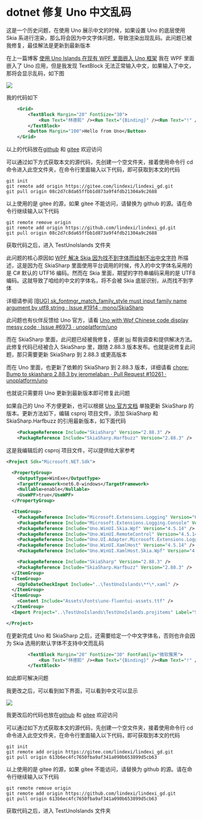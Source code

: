 # dotnet 修复 Uno 中文乱码

这是一个历史问题，在使用 Uno 展示中文的时候，如果设置 Uno 的底层使用 Skia 系进行渲染，那么将会因为中文字体问题，导致渲染出现乱码。此问题已被我修复，最佳解法是更新到最新版本

<!--more-->
<!-- CreateTime:2022/10/27 8:09:26 -->

<!-- 发布 -->
<!-- 博客 -->

在上一篇博客 [使用 Uno Islands 在现有 WPF 里面嵌入 Uno 框架](https://blog.lindexi.com/post/%E4%BD%BF%E7%94%A8-Uno-Islands-%E5%9C%A8%E7%8E%B0%E6%9C%89-WPF-%E9%87%8C%E9%9D%A2%E5%B5%8C%E5%85%A5-Uno-%E6%A1%86%E6%9E%B6.html ) 我在 WPF 里面嵌入了 Uno 应用，但是我发现 TextBlock 无法正常输入中文，如果输入了中文，那将会显示乱码，如下图

<!-- ![](image/dotnet 修复 Uno 中文乱码/dotnet 修复 Uno 中文乱码0.png) -->

![](http://image.acmx.xyz/lindexi%2F2022102789389762.jpg)

我的代码如下

```xml
    <Grid>
        <TextBlock Margin="20" FontSize="30">
            <Run Text="林德熙" /><Run Text="{Binding}" /><Run Text="!" />
        </TextBlock>
        <Button Margin="100">Hello from Uno</Button>
    </Grid>
```

以上的代码放在[github](https://github.com/lindexi/lindexi_gd/tree/08c2d7c8da65ffbb1d873a9f4fdb21304a9c2688/TestUnoIslands) 和 [gitee](https://gitee.com/lindexi/lindexi_gd/tree/08c2d7c8da65ffbb1d873a9f4fdb21304a9c2688/TestUnoIslands) 欢迎访问

可以通过如下方式获取本文的源代码，先创建一个空文件夹，接着使用命令行 cd 命令进入此空文件夹，在命令行里面输入以下代码，即可获取到本文的代码

```
git init
git remote add origin https://gitee.com/lindexi/lindexi_gd.git
git pull origin 08c2d7c8da65ffbb1d873a9f4fdb21304a9c2688
```

以上使用的是 gitee 的源，如果 gitee 不能访问，请替换为 github 的源。请在命令行继续输入以下代码

```
git remote remove origin
git remote add origin https://github.com/lindexi/lindexi_gd.git
git pull origin 08c2d7c8da65ffbb1d873a9f4fdb21304a9c2688
```

获取代码之后，进入 TestUnoIslands 文件夹


此问题的核心原因如 [WPF 解决 Skia 因为找不到字体而绘制不出中文字符](https://blog.lindexi.com/post/WPF-%E8%A7%A3%E5%86%B3-Skia-%E5%9B%A0%E4%B8%BA%E6%89%BE%E4%B8%8D%E5%88%B0%E5%AD%97%E4%BD%93%E8%80%8C%E7%BB%98%E5%88%B6%E4%B8%8D%E5%87%BA%E4%B8%AD%E6%96%87%E5%AD%97%E7%AC%A6.html ) 所描述，这是因为在 SkiaSharp 里面使用平台调用的时候，传入的中文字体名采用的是 C# 默认的 UTF16 编码。然而在 Skia 里面，期望的字符串编码采用的是 UTF8 编码。这就导致了咱给的中文的字体名，将不会被 Skia 底层识别，从而找不到字体

详细请参阅 [[BUG] sk_fontmgr_match_family_style must input family name argument by utf8 string · Issue #1914 · mono/SkiaSharp](https://github.com/mono/SkiaSharp/issues/1914 )

此问题也有伙伴反馈给 Uno 官方，请看 [Uno with Wpf Chinese code display messy code · Issue #6973 · unoplatform/uno](https://github.com/unoplatform/uno/issues/6973 )

而在 SkiaSharp 里面，此问题已经被我修复，感谢 [lsj](https://blog.sdlsj.net) 帮我调查和提供解决方法。此修复代码已经被合入 SkiaSharp 里，跟随 2.88.3 版本发布。也就是说修复此问题，那只需要更新 SkiaSharp 到 2.88.3 或更高版本

而在 Uno 里面，也更新了依赖的 SkiaSharp 到 2.88.3 版本，详细请看 [chore: Bump to skiasharp 2.88.3 by jeromelaban · Pull Request #10261 · unoplatform/uno](https://github.com/unoplatform/uno/pull/10261 )

也就说只需要将 Uno 更新到最新版本即可修复此问题

如果自己的 Uno 不方便更新，也可以根据 [Uno 官方文档](https://platform.uno/docs/articles/features/using-skia-gtk.html?q=skiasharp#upgrading-to-a-later-version-of-skiasharp) 单独更新 SkiaSharp 的版本。更新方法如下，编辑 csproj 项目文件，添加 SkiaSharp 和 SkiaSharp.Harfbuzz 的引用最新版本，如下面代码

```xml
    <PackageReference Include="SkiaSharp" Version="2.88.3" />
    <PackagReference Include="SkiaSharp.Harfbuzz" Version="2.88.3" />
```

这是我编辑后的 csproj 项目文件，可以提供给大家参考

```xml
<Project Sdk="Microsoft.NET.Sdk">

  <PropertyGroup>
    <OutputType>WinExe</OutputType>
    <TargetFramework>net6.0-windows</TargetFramework>
    <Nullable>enable</Nullable>
    <UseWPF>true</UseWPF>
  </PropertyGroup>

  <ItemGroup>
    <PackageReference Include="Microsoft.Extensions.Logging" Version="6.0.0" />
    <PackageReference Include="Microsoft.Extensions.Logging.Console" Version="6.0.0" />
    <PackageReference Include="Uno.WinUI.Skia.Wpf" Version="4.5.14" />
    <PackageReference Include="Uno.WinUI.RemoteControl" Version="4.5.14" Condition="'$(Configuration)'=='Debug'" />
    <PackageReference Include="Uno.UI.Adapter.Microsoft.Extensions.Logging" Version="4.5.14" />
    <PackageReference Include="Uno.WinUI.XamlHost" Version="4.5.14" />
    <PackageReference Include="Uno.WinUI.XamlHost.Skia.Wpf" Version="4.5.14" />

    <PackageReference Include="SkiaSharp" Version="2.88.3" />
    <PackagReference Include="SkiaSharp.Harfbuzz" Version="2.88.3" />
  </ItemGroup>
  <ItemGroup>
    <UpToDateCheckInput Include="..\TestUnoIslands\**\*.xaml" />
  </ItemGroup>
  <ItemGroup>
    <Content Include="Assets\Fonts\uno-fluentui-assets.ttf" />
  </ItemGroup>
  <Import Project="..\TestUnoIslands\TestUnoIslands.projitems" Label="Shared" />

</Project>
```

在更新完成 Uno 和 SkiaSharp 之后，还需要给定一个中文字体名，否则也许会因为 Skia 选用的默认字体不支持中文而乱码

```xml
        <TextBlock Margin="20" FontSize="30" FontFamily="微软雅黑">
            <Run Text="林德熙" /><Run Text="{Binding}" /><Run Text="!" />
        </TextBlock>
```

如此即可解决问题

我更改之后，可以看到如下界面，可以看到中文可以显示

<!-- ![](image/dotnet 修复 Uno 中文乱码/dotnet 修复 Uno 中文乱码1.png) -->

![](http://image.acmx.xyz/lindexi%2F2022102781759763.jpg)

我更改后的代码也放在[github](https://github.com/lindexi/lindexi_gd/tree/613b6ec4fc7650fba9af341a090b653899d5cb63/TestUnoIslands) 和 [gitee](https://gitee.com/lindexi/lindexi_gd/tree/613b6ec4fc7650fba9af341a090b653899d5cb63/TestUnoIslands) 欢迎访问

可以通过如下方式获取本文的源代码，先创建一个空文件夹，接着使用命令行 cd 命令进入此空文件夹，在命令行里面输入以下代码，即可获取到本文的代码

```
git init
git remote add origin https://gitee.com/lindexi/lindexi_gd.git
git pull origin 613b6ec4fc7650fba9af341a090b653899d5cb63
```

以上使用的是 gitee 的源，如果 gitee 不能访问，请替换为 github 的源。请在命令行继续输入以下代码

```
git remote remove origin
git remote add origin https://github.com/lindexi/lindexi_gd.git
git pull origin 613b6ec4fc7650fba9af341a090b653899d5cb63
```

获取代码之后，进入 TestUnoIslands 文件夹

